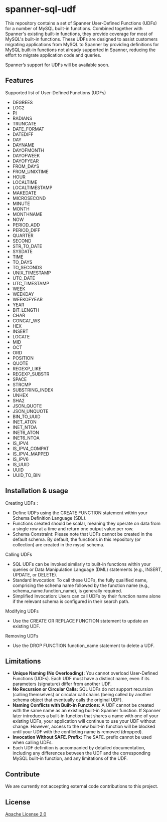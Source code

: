 # spanner-sql-udf

This repository contains a set of Spanner User-Defined Functions (UDFs) for a
number of MySQL built-in functions. Combined together with Spanner's existing
built-in functions, they provide coverage for most of MySQL's built-in
functions. These UDFs are designed to assist customers migrating applications
from MySQL to Spanner by providing definitions for MySQL built-in functions not
already supported in Spanner, reducing the effort to migrate application code
and queries.

Spanner’s support for UDFs will be available soon.

## Features

Supported list of User-Defined Functions (UDFs)

- DEGREES
- LOG2
- PI
- RADIANS
- TRUNCATE
- DATE_FORMAT
- DATEDIFF
- DAY
- DAYNAME
- DAYOFMONTH
- DAYOFWEEK
- DAYOFYEAR
- FROM_DAYS
- FROM_UNIXTIME
- HOUR
- LOCALTIME
- LOCALTIMESTAMP
- MAKEDATE
- MICROSECOND
- MINUTE
- MONTH
- MONTHNAME
- NOW
- PERIOD_ADD
- PERIOD_DIFF
- QUARTER
- SECOND
- STR_TO_DATE
- SYSDATE
- TIME
- TO_DAYS
- TO_SECONDS
- UNIX_TIMESTAMP
- UTC_DATE
- UTC_TIMESTAMP
- WEEK
- WEEKDAY
- WEEKOFYEAR
- YEAR
- BIT_LENGTH
- CHAR
- CONCAT_WS
- HEX
- INSERT
- LOCATE
- MID
- OCT
- ORD
- POSITION
- QUOTE
- REGEXP_LIKE
- REGEXP_SUBSTR
- SPACE
- STRCMP
- SUBSTRING_INDEX
- UNHEX
- SHA2
- JSON_QUOTE
- JSON_UNQUOTE
- BIN_TO_UUID
- INET_ATON
- INET_NTOA
- INET6_ATON
- INET6_NTOA
- IS_IPV4
- IS_IPV4_COMPAT
- IS_IPV4_MAPPED
- IS_IPV6
- IS_UUID
- UUID
- UUID_TO_BIN


## Installation & usage

Creating UDFs :
- Define UDFs using the CREATE FUNCTION statement within your Schema
  Definition Language (SDL).
- Functions created should be scalar, meaning they operate on data
  from a single row at a time and return one output value per row.
- Schema Constraint: Please note that UDFs cannot be created in the
  default schema. By default, the functions in this repository (or collection)
  are created in the mysql schema.

Calling UDFs
- SQL UDFs can be invoked similarly to built-in functions within your
  queries or Data Manipulation Language (DML) statements (e.g.,
  INSERT, UPDATE, or DELETE).
- Standard Invocation: To call these UDFs, the fully qualified name,
  comprising the schema name followed by the function name (e.g.,
  schema_name.function_name), is generally required.
- Simplified Invocation: Users can call UDFs by their function name
  alone if the relevant schema is configured in their search path.

Modifying UDFs
- Use the CREATE OR REPLACE FUNCTION statement to update an existing
  UDF.

Removing UDFs
- Use the DROP FUNCTION function_name statement to delete a UDF.

## Limitations

- **Unique Naming (No Overloading):** You cannot overload User-Defined
  Functions (UDFs). Each UDF must have a distinct name, even if its
  parameters (signature) differ from another UDF.
- **No Recursion or Circular Calls:** SQL UDFs do not support recursion
  (calling themselves) or circular call chains (being called by another
  schema object that eventually calls the original UDF).
- **Naming Conflicts with Built-in Functions:** A UDF cannot be created
  with the same name as an existing built-in Spanner function. If
  Spanner later introduces a built-in function that shares a name with
  one of your existing UDFs, your application will continue to use your
  UDF without change. However, access to the new built-in function
  will be blocked until your UDF with the conflicting name is removed
  (dropped).
- **Invocation Without SAFE. Prefix:** The SAFE. prefix cannot be used
  when calling UDFs.
- Each UDF definition is accompanied by detailed documentation, including any
  differences between the UDF and the corresponding MySQL built-in function,
  and any limitations of the UDF.

## Contribute

We are currently not accepting external code contributions to this project.

## License

[Apache License 2.0](LICENSE)
